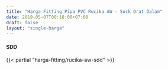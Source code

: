 ```yaml
---
title: "Harga Fitting Pipa PVC Rucika AW - Sock Drat Dalam"
date: 2019-05-07T00:18:00+07:00
draft: false
layout: "single-harga"
---
```


#### SDD

{{< partial "harga-fitting/rucika-aw-sdd" >}}